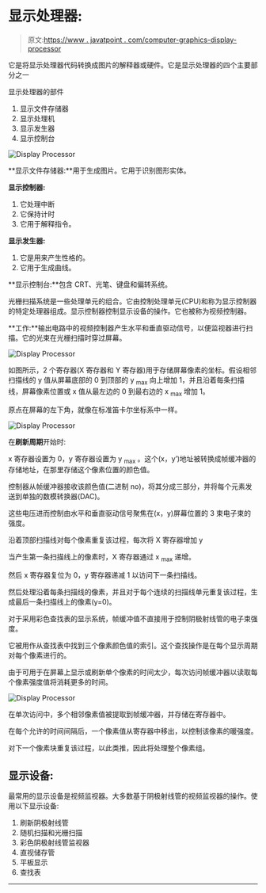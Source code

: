 # 显示处理器:

> 原文:[https://www . javatpoint . com/computer-graphics-display-processor](https://www.javatpoint.com/computer-graphics-display-processor)

它是将显示处理器代码转换成图片的解释器或硬件。它是显示处理器的四个主要部分之一

显示处理器的部件

1.  显示文件存储器
2.  显示处理机
3.  显示发生器
4.  显示控制台

![Display Processor](../Images/aa9995f4844781f8c813fa0f7a9b37bc.png)

**显示文件存储器:**用于生成图片。它用于识别图形实体。

**显示控制器:**

1.  它处理中断
2.  它保持计时
3.  它用于解释指令。

**显示发生器:**

1.  它是用来产生性格的。
2.  它用于生成曲线。

**显示控制台:**包含 CRT、光笔、键盘和偏转系统。

光栅扫描系统是一些处理单元的组合。它由控制处理单元(CPU)和称为显示控制器的特定处理器组成。显示控制器控制显示设备的操作。它也被称为视频控制器。

**工作:**输出电路中的视频控制器产生水平和垂直驱动信号，以便监视器进行扫描。它的光束在光栅扫描时穿过屏幕。

![Display Processor](../Images/89559b206a1caf975d0c5de64c0343cf.png)

如图所示，2 个寄存器(X 寄存器和 Y 寄存器)用于存储屏幕像素的坐标。假设相邻扫描线的 y 值从屏幕底部的 0 到顶部的 y <sub>max</sub> 向上增加 1，并且沿着每条扫描线，屏幕像素位置或 x 值从最左边的 0 到最右边的 x <sub>max</sub> 增加 1。

原点在屏幕的左下角，就像在标准笛卡尔坐标系中一样。

![Display Processor](../Images/5c9ca3356960793e795964e6f3a8131c.png)

在**刷新周期**开始时:

x 寄存器设置为 0，y 寄存器设置为 y <sub>max</sub> 。这个(x，y’)地址被转换成帧缓冲器的存储地址，在那里存储这个像素位置的颜色值。

控制器从帧缓冲器接收该颜色值(二进制 no)，将其分成三部分，并将每个元素发送到单独的数模转换器(DAC)。

这些电压进而控制由水平和垂直驱动信号聚焦在(x，y)屏幕位置的 3 束电子束的强度。

沿着顶部扫描线对每个像素重复该过程，每次将 X 寄存器增加 y

当产生第一条扫描线上的像素时，X 寄存器通过 x <sub>max</sub> 递增。

然后 x 寄存器复位为 0，y 寄存器递减 1 以访问下一条扫描线。

然后处理沿着每条扫描线的像素，并且对于每个连续的扫描线单元重复该过程，生成最后一条扫描线上的像素(y=0)。

对于采用彩色查找表的显示系统，帧缓冲值不直接用于控制阴极射线管的电子束强度。

它被用作从查找表中找到三个像素颜色值的索引。这个查找操作是在每个显示周期对每个像素进行的。

由于可用于在屏幕上显示或刷新单个像素的时间太少，每次访问帧缓冲器以读取每个像素强度值将消耗更多的时间。

![Display Processor](../Images/2d9e0896e9e92f968265e7a48eae4680.png)

在单次访问中，多个相邻像素值被提取到帧缓冲器，并存储在寄存器中。

在每个允许的时间间隔后，一个像素值从寄存器中移出，以控制该像素的暖强度。

对下一个像素块重复该过程，以此类推，因此将处理整个像素组。

## 显示设备:

最常用的显示设备是视频监视器。大多数基于阴极射线管的视频监视器的操作。使用以下显示设备:

1.  刷新阴极射线管
2.  随机扫描和光栅扫描
3.  彩色阴极射线管监视器
4.  直视储存管
5.  平板显示
6.  查找表

* * *